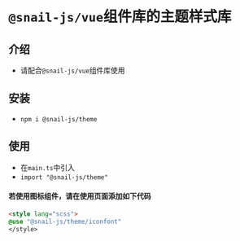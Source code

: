# `@snail-js/vue`组件库的主题样式库

## 介绍
- 请配合`@snail-js/vue`组件库使用

## 安装
- `npm i @snail-js/theme`

## 使用
- 在`main.ts`中引入
- `import "@snail-js/theme"`

#### 若使用图标组件，请在使用页面添加如下代码
```html
<style lang="scss">
@use "@snail-js/theme/iconfont"
</style>
```